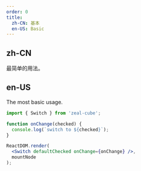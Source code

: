 ```yaml
---
order: 0
title:
  zh-CN: 基本
  en-US: Basic
---
```


## zh-CN

最简单的用法。

## en-US

The most basic usage.

````jsx
import { Switch } from 'zeal-cube';

function onChange(checked) {
  console.log(`switch to ${checked}`);
}

ReactDOM.render(
  <Switch defaultChecked onChange={onChange} />,
  mountNode
);
````

<style>
.ant-switch {
  margin-bottom: 8px;
}
</style>
